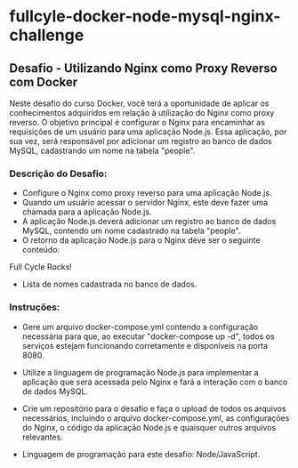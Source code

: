 # fullcyle-docker-node-mysql-nginx-challenge

## Desafio - Utilizando Nginx como Proxy Reverso com Docker

Neste desafio do curso Docker, você terá a oportunidade de aplicar os conhecimentos adquiridos em relação à utilização do Nginx como proxy reverso. O objetivo principal é configurar o Nginx para encaminhar as requisições de um usuário para uma aplicação Node.js. Essa aplicação, por sua vez, será responsável por adicionar um registro ao banco de dados MySQL, cadastrando um nome na tabela "people".

### Descrição do Desafio:

- Configure o Nginx como proxy reverso para uma aplicação Node.js.
- Quando um usuário acessar o servidor Nginx, este deve fazer uma chamada para a aplicação Node.js.
- A aplicação Node.js deverá adicionar um registro ao banco de dados MySQL, contendo um nome cadastrado na tabela "people".
- O retorno da aplicação Node.js para o Nginx deve ser o seguinte conteúdo:

Full Cycle Rocks!
- Lista de nomes cadastrada no banco de dados.

### Instruções:
- Gere um arquivo docker-compose.yml contendo a configuração necessária para que, ao executar "docker-compose up -d", todos os serviços estejam funcionando corretamente e disponíveis na porta 8080.

- Utilize a linguagem de programação Node.js para implementar a aplicação que será acessada pelo Nginx e fará a interação com o banco de dados MySQL.

- Crie um repositório para o desafio e faça o upload de todos os arquivos necessários, incluindo o arquivo docker-compose.yml, as configurações do Nginx, o código da aplicação Node.js e quaisquer outros arquivos relevantes.

- Linguagem de programação para este desafio: Node/JavaScript.
